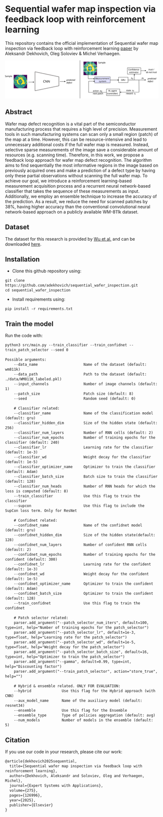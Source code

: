 # Sequential wafer map inspection via feedback loop with reinforcement learning

This repository contains the official implementation of Sequential wafer map inspection via feedback loop with reinforcement learning [paper](https://www.sciencedirect.com/science/article/pii/S0957417425006189) by Aleksandr Dekhovich, Oleg Soloviev & Michel Verhaegen.

![Sequential wafer map inspection](https://github.com/adekhovich/sequential_wafer_inspection/blob/main/docs/Figure1.svg)

## Abstract

Wafer map defect recognition is a vital part of the semiconductor manufacturing process that requires a high level of precision. Measurement tools in such manufacturing systems can scan only a small region (patch) of the map at a time. However, this can be resource-intensive and lead to unnecessary additional costs if the full wafer map is measured. Instead, selective sparse measurements of the image save a considerable amount of resources (e.g. scanning time). Therefore, in this work, we propose a feedback loop approach for wafer map defect recognition. The algorithm aims to find sequentially the most informative regions in the image based on previously acquired ones and make a prediction of a defect type by having only these partial observations without scanning the full wafer map. To achieve our goal, we introduce a reinforcement learning-based measurement acquisition process and a recurrent neural network-based classifier that takes the sequence of these measurements as input. Additionally, we employ an ensemble technique to increase the accuracy of the prediction. As a result, we reduce the need for scanned patches by 38%, having higher accuracy than the conventional convolutional neural network-based approach on a publicly available WM-811k dataset.


## Dataset

The dataset for this research is provided by [Wu et al.](10.1109/TSM.2014.2364237) and can be downloaded [here](http://mirlab.org/dataSet/public/). 

## Installation

* Clone this github repository using:
```
git clone https://github.com/adekhovich/sequential_wafer_inspection.git
cd sequential_wafer_inspection
```

* Install requirements using:
```
pip install -r requirements.txt
```

## Train the model

Run the code with:
```
python3 src/main.py --train_classifier --train_confidnet --train_patch_selector --seed 0

Possible arguments:
    --data_name                     Name of the dataset (default: wm811k)
    --data_path                     Path to the dataset (default: ./data/WM811K_labeled.pkl)
    --input_channels                Number of image channels (default: 1)
    --patch_size                    Patch size (default: 8)
    --seed                          Random seed (default: 0)
    
    # Classifier related:
    --classifier_name               Name of the classification model (default: gru)
    --classifier_hidden_dim         Size of the hidden state (default: 256)
    --classifier_num_layers         Number of RNN cells (default: 2)
    --classifier_num_epochs         Number of training epochs for the classifier (default: 240)
    --classifier_lr                 Learning rate for the classifier (default: 1e-3)
    --classifier_wd                 Weight decay for the classifier (default: 1e-5)
    --classifier_optimizer_name     Optimizer to train the classifier (default: Adam)
    --classifier_batch_size         Batch size to train the classifier (default: 128) 
    --classifier_num_heads          Number of RNN heads for which the loss is computed (default: 8) 
    --train_classifier              Use this flag to train the classifier
    --supcon                        Use this flag to include the SupCon loss term. Only for ResNet
    
    # Confidnet related:   
    --confidnet_name                Name of the confidnet model (default: gru)
    --confidnet_hidden_dim          Size of the hidden state(default: 128)
    --confidnet_num_layers          Number of confident RNN cells (default: 2)
    --confidnet_num_epochs          Number of training epochs for the confident (default: 300)
    --confidnet_lr                  Learning rate for the confident (default: 1e-3)
    --confidnet_wd                  Weight decay for the confident (default: 1e-5)
    --confidnet_optimizer_name      Optimizer to train the confident (default: Adam)
    --confidnet_batch_size          Optimizer to train the confident (default: 128)
    --train_confidnet               Use this flag to train the confidnet
    
    # Patch selector related:
    parser.add_argument("--patch_selector_num_iters", default=100, type=int, help="Number of training epochs for the patch_selector")
    parser.add_argument("--patch_selector_lr", default=1e-3, type=float, help="Learning rate for the patch_selector")
    parser.add_argument("--patch_selector_wd", default=1e-5, type=float, help="Weight decay for the patch_selector")
    parser.add_argument("--patch_selector_batch_size", default=16, type=int, help="Optimizer to train the patch_selector")  
    parser.add_argument("--gamma", default=0.99, type=int, help="Discounting factor")  
    parser.add_argument("--train_patch_selector", action="store_true", help="")
    
    # Hybrid & ensemble related. ONLY FOR EVALUATION:
    --hybrid              Use this flag for the Hybrid approach (with CNN)
    --aux_model_name      Name of the auxiliary model (default: resnet34)    
    --ensemble            Use this flag for the Ensemble
    --ensemble_type       Type of policies aggregation (default: avg)
    --num_models          Number of models in the ensemble (default: 5)    
```

## Citation

If you use our code in your research, please cite our work:
```
@article{dekhovich2025sequential,
  title={Sequential wafer map inspection via feedback loop with reinforcement learning},
  author={Dekhovich, Aleksandr and Soloviev, Oleg and Verhaegen, Michel},
  journal={Expert Systems with Applications},
  volume={275},
  pages={126996},
  year={2025},
  publisher={Elsevier}
}
``` 
